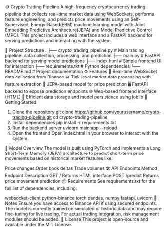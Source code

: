 🪙 Crypto Trading Pipeline
A high-frequency cryptocurrency trading pipeline that collects real-time market data using WebSockets, performs feature engineering, and predicts price movements using an Self-Supervised, Energy-Based(EBM) machine learning model with Joint Embedding Predictive Architecture(JEPA) and Model Predictive Control (MPC). This project includes a web interface and a FastAPI backend for serving predictions and interacting with the system.

📂 Project Structure
.
├── crypto_trading_pipeline.py   # Main trading pipeline: data collection, processing, and prediction
├── main.py                      # FastAPI backend for serving model predictions
├── index.html                   # Simple frontend UI for interaction
├── requirements.txt             # Python dependencies
└── README.md                    # Project documentation
⚙️ Features
📡 Real-time WebSocket data collection from Binance
📊 Tick-level market data processing with feature extraction
🤖 JEPA-based model for price prediction
🖥️ FastAPI backend to expose prediction endpoints
🌐 Web-based frontend interface (HTML)
📓 Efficient data storage and model persistence using joblib
🚀 Getting Started
1. Clone the repository
git clone https://github.com/yourusername/crypto-trading-pipeline.git
cd crypto-trading-pipeline
2. Install dependencies
pip install -r requirements.txt
3. Run the backend server
uvicorn main:app --reload
4. Open the frontend
Open index.html in your browser to interact with the system.

🧠 Model Overview
The model is built using PyTorch and implements a Long Short-Term Memory (JEPA) architecture to predict short-term price movements based on historical market features like:

Price changes
Order book deltas
Trade volumes
🛠️ API Endpoints
Method	Endpoint	Description
GET	/	Returns HTML interface
POST	/predict	Returns price movement prediction
📦 Requirements
See requirements.txt for the full list of dependencies, including:

websocket-client
python-binance
torch
pandas, numpy
fastapi, uvicorn
📌 Notes
Ensure you have access to Binance API if using secured endpoints.
The model is currently trained on simulated or historic data and may require fine-tuning for live trading.
For actual trading integration, risk management modules should be added.
📄 License
This project is open-source and available under the MIT License.
